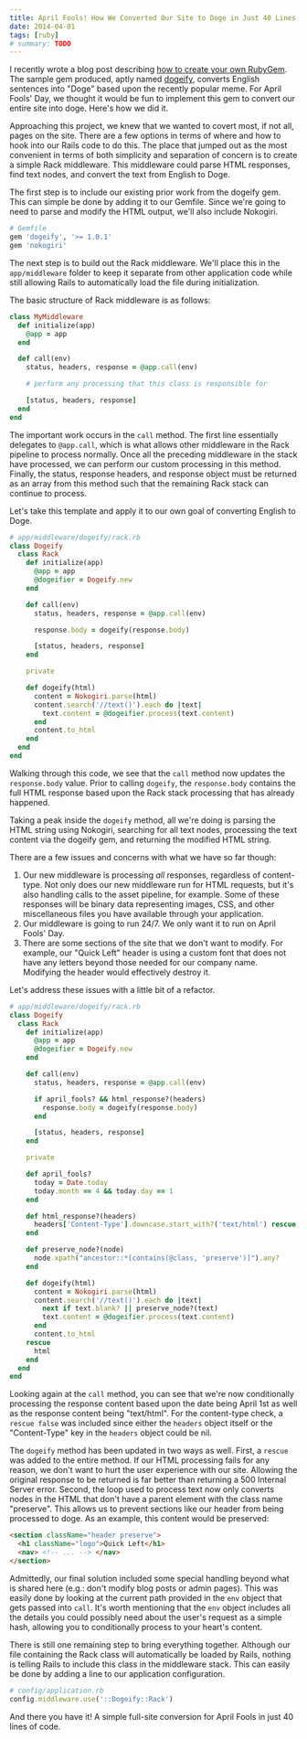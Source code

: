 ```yaml
---
title: April Fools! How We Converted Our Site to Doge in Just 40 Lines of Code
date: 2014-04-01
tags: [ruby]
# summary: TODO
---
```


I recently wrote a blog post describing [how to create your own RubyGem](/blog/2014-03-06/step-by-step-guide-to-building-your-first-ruby-gem).  The sample gem produced, aptly named [dogeify](https://github.com/mhuggins/dogeify), converts English sentences into "Doge" based upon the recently popular meme.  For April Fools' Day, we thought it would be fun to implement this gem to convert our entire site into doge.  Here's how we did it.

Approaching this project, we knew that we wanted to covert most, if not all, pages on the site.  There are a few options in terms of where and how to hook into our Rails code to do this.  The place that jumped out as the most convenient in terms of both simplicity and separation of concern is to create a simple Rack middleware.  This middleware could parse HTML responses, find text nodes, and convert the text from English to Doge.

The first step is to include our existing prior work from the dogeify gem.  This can simple be done by adding it to our Gemfile.  Since we're going to need to parse and modify the HTML output, we'll also include Nokogiri.

```ruby
# Gemfile
gem 'dogeify', '>= 1.0.1'
gem 'nokogiri'
```

The next step is to build out the Rack middleware.  We'll place this in the `app/middleware` folder to keep it separate from other application code while still allowing Rails to automatically load the file during initialization.

The basic structure of Rack middleware is as follows:

```ruby
class MyMiddleware
  def initialize(app)
    @app = app
  end

  def call(env)
    status, headers, response = @app.call(env)

    # perform any processing that this class is responsible for

    [status, headers, response]
  end
end
```

The important work occurs in the `call` method.  The first line essentially delegates to `@app.call`, which is what allows other middleware in the Rack pipeline to process normally.  Once all the preceding middleware in the stack have processed, we can perform our custom processing in this method.  Finally, the status, response headers, and response object must be returned as an array from this method such that the remaining Rack stack can continue to process.

Let's take this template and apply it to our own goal of converting English to Doge.

```ruby
# app/middleware/dogeify/rack.rb
class Dogeify
  class Rack
    def initialize(app)
      @app = app
      @dogeifier = Dogeify.new
    end

    def call(env)
      status, headers, response = @app.call(env)

      response.body = dogeify(response.body)

      [status, headers, response]
    end

    private

    def dogeify(html)
      content = Nokogiri.parse(html)
      content.search('//text()').each do |text|
        text.content = @dogeifier.process(text.content)
      end
      content.to_html
    end
  end
end
```

Walking through this code, we see that the `call` method now updates the `response.body` value.  Prior to calling `dogeify`, the `response.body` contains the full HTML response based upon the Rack stack processing that has already happened.

Taking a peak inside the `dogeify` method, all we're doing is parsing the HTML string using Nokogiri, searching for all text nodes, processing the text content via the dogeify gem, and returning the modified HTML string.

There are a few issues and concerns with what we have so far though:

1. Our new middleware is processing _all_ responses, regardless of content-type.  Not only does our new middleware run for HTML requests, but it's also handling calls to the asset pipeline, for example.  Some of these responses will be binary data representing images, CSS, and other miscellaneous files you have available through your application.
1. Our middleware is going to run 24/7.  We only want it to run on April Fools' Day.
1. There are some sections of the site that we don't want to modify.  For example, our "Quick Left" header is using a custom font that does not have any letters beyond those needed for our company name.  Modifying the header would effectively destroy it.

Let's address these issues with a little bit of a refactor.

```ruby
# app/middleware/dogeify/rack.rb
class Dogeify
  class Rack
    def initialize(app)
      @app = app
      @dogeifier = Dogeify.new
    end

    def call(env)
      status, headers, response = @app.call(env)

      if april_fools? && html_response?(headers)
        response.body = dogeify(response.body)
      end

      [status, headers, response]
    end

    private

    def april_fools?
      today = Date.today
      today.month == 4 && today.day == 1
    end

    def html_response?(headers)
      headers['Content-Type'].downcase.start_with?('text/html') rescue false
    end

    def preserve_node?(node)
      node.xpath("ancestor::*[contains(@class, 'preserve')]").any?
    end

    def dogeify(html)
      content = Nokogiri.parse(html)
      content.search('//text()').each do |text|
        next if text.blank? || preserve_node?(text)
        text.content = @dogeifier.process(text.content)
      end
      content.to_html
    rescue
      html
    end
  end
end
```

Looking again at the `call` method, you can see that we're now conditionally processing the response content based upon the date being April 1st as well as the response content being "text/html".  For the content-type check, a `rescue false` was included since either the `headers` object itself or the "Content-Type" key in the `headers` object could be nil.

The `dogeify` method has been updated in two ways as well.  First, a `rescue` was added to the entire method.  If our HTML processing fails for any reason, we don't want to hurt the user experience with our site.  Allowing the original response to be returned is far better than returning a 500 Internal Server error.  Second, the loop used to process text now only converts nodes in the HTML that don't have a parent element with the class name "preserve".  This allows us to prevent sections like our header from being processed to doge.  As an example, this content would be preserved:

```html
<section className="header preserve">
  <h1 className="logo">Quick Left</h1>
  <nav> <!-- ... --> </nav>
</section>
```

Admittedly, our final solution included some special handling beyond what is shared here (e.g.: don't modify blog posts or admin pages).  This was easily done by looking at the current path provided in the `env` object that gets passed into `call`.  It's worth mentioning that the `env` object includes all the details you could possibly need about the user's request as a simple hash, allowing you to conditionally process to your heart's content.

There is still one remaining step to bring everything together.  Although our file containing the Rack class will automatically be loaded by Rails, nothing is telling Rails to include this class in the middleware stack.  This can easily be done by adding a line to our application configuration.

```ruby
# config/application.rb
config.middleware.use('::Dogeify::Rack')
```

And there you have it!  A simple full-site conversion for April Fools in just 40 lines of code.
